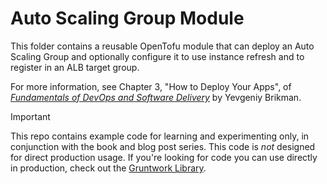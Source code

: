 # Auto Scaling Group Module

This folder contains a reusable OpenTofu module that can deploy an Auto Scaling Group and optionally configure it to use
instance refresh and to register in an ALB target group.

For more information, see Chapter 3, "How to Deploy Your Apps", of
[_Fundamentals of DevOps and Software Delivery_](https://www.fundamentals-of-devops.com) by Yevgeniy Brikman.

> [!IMPORTANT]  
> This repo contains example code for learning and experimenting only, in conjunction with the book and blog post
> series. This code is _not_ designed for direct production usage. If you're looking for code you can use directly in
> production, check out the [Gruntwork Library](https://www.gruntwork.io/products/library).
